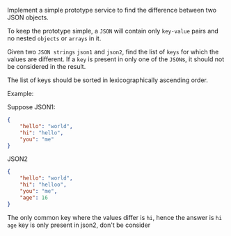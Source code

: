 Implement a simple prototype service to find the difference between two JSON objects.

To keep the prototype simple, a `JSON` will contain only `key-value` pairs and no nested `objects` or `arrays` in it.

Given two `JSON strings` `json1` and `json2`, find the list of `keys` for which the values are different.
If a `key` is present in only one of the `JSON`s, it should not be considered in the result. 

The list of keys should be sorted in lexicographically ascending order.

Example:

Suppose JSON1:
````json
{
    "hello": "world",
    "hi": "hello",
    "you": "me"
}
````
    

JSON2

````json
{
    "hello": "world",
    "hi": "helloo",
    "you": "me",
    "age": 16  
}
````

The only common key where the values differ is `hi`, hence the answer is `hi`
`age` key is only present in json2, don't be consider


